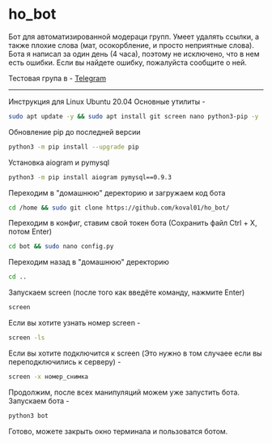 # ho_bot
Бот для автоматизированной модераци групп. Умеет удалять ссылки, а также плохие слова (мат, осокорбление, и просто неприятные слова). Бота я написал за один день (4 часа), поэтому не исключено, что в нем есть ошибки. Если вы найдете ошибку, пожалуйста сообщите о ней.

Тестовая група в - [Telegram](t.me/test_group_3928616)

-----------------

Инструкция для Linux Ubuntu 20.04
Основные утилиты - 
```sh
sudo apt update -y && sudo apt install git screen nano python3-pip -y
```
Обновление pip до последней версии
```sh
python3 -m pip install --upgrade pip
```
Установка aiogram и pymysql
```sh
python3 -m pip install aiogram pymysql==0.9.3
```
Переходим в "домашнюю" деректорию и загружаем код бота
```sh
cd /home && sudo git clone https://github.com/koval01/ho_bot/
```
Переходим в конфиг, ставим свой токен бота (Сохранить файл Ctrl + X, потом Enter)
```sh
cd bot && sudo nano config.py
```
Переходим назад в "домашнюю" деректорию
```sh
cd ..
```
Запускаем screen (после того как введёте команду, нажмите Enter)
```sh
screen
```
Если вы хотите узнать номер screen -
```sh
screen -ls
```
Если вы хотите подключится к screen (Это нужно в том случаее если вы переподключились к серверу) -
```sh
screen -x номер_снимка
```
Продолжим, после всех манипуляций можем уже запустить бота. Запускаем бота -
```sh
python3 bot
```
Готово, можете закрыть окно терминала и пользоватся ботом.
